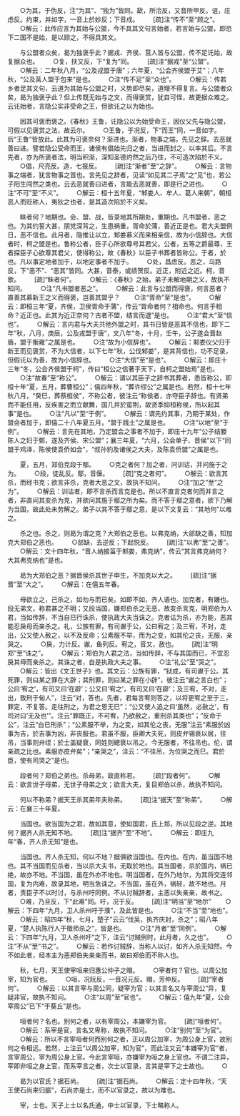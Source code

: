<!-- { "loadSidebar": true } -->
　　○为其，于伪反，注“为其”、“独为”皆同。歃，所洽反，又音所甲反。诅，庄虑反。约束，并如字，一音上於妙反；下音戍。
　　[疏]注“传不”至“顾之”。
　　○解云：此传应言为其始与公盟，今不具其文句言始者，若言始与公盟，即恐下二国不是始，是以顾之，不得具其文。

　　与公盟者众矣，曷为独褒乎此？据戎、齐侯、莒人皆与公盟，传不足讬始，故复据众也。
　　○复，扶又反，下“复为”同。
　　[疏]注“据戎”至“公盟”。
　　○解云：二年秋八月，“公及戎盟于唐”；六年夏，“公会齐侯盟于艾”；八年秋，“公及莒人盟于包来”是也。
　　○注“传不足”至“众也”。
　　○解云：传若乡者足其文句，云道为其始与公盟之时，义势即尽矣，道理不得复言。与公盟者众矣，曷为独褒乎此？但上传既无始与之文，而得褒赏，犹自可怪，故更据众难之。云讬始者，言隐公实非受命之王，但欲讬之以为始也。

　　因其可褒而褒之。《春秋》王鲁，讬隐公以为始受命王，因仪父先与隐公盟，可假以见褒赏之法，故云尔。
　　○王鲁，于况反，下“而王”同，一音如字。后“王鲁”皆放此。此其为可褒奈何？渐进也。渐者，物事之端，先见之辞。去恶就善曰进。譬若隐公受命而王，诸侯有倡始先归之者，当进而封之，以率其后。不言先者，亦为所褒者法，明当积渐，深知圣德灼然之后乃往，不可造次陷於不义。
　　○倡，尺亮反。造，七报反。
　　[疏]注“渐者”至“之辞”。
　　○解云：言物事之端者，犹言物事之首也。言先见之辞者，见读“如见其二子焉”之“见”也，若公子阳生闯然之类也。云去恶就善曰进者，言能去恶就善，即是行之进也。
　　○注“不可”至“不义”。
　　○解云：桓十五年夏，“邾娄人、牟人、葛人来朝”，朝桓恶人而贬称人，夷狄之也者，是其造次陷於不义矣。

　　眛者何？地期也。会、盟、战，皆录地其所期处，重期也。凡书盟者，恶之也。为其约誓大甚，朋党深背之，生患祸重，胥命於蒲，善近正是也。君大夫盟例日，恶不信也。此月者，隐推让以立，邾娄慕义而来相亲信，故为小信辞也。大信者时，柯之盟是也。鲁称公者，臣子心所欲尊号其君父。公者，五等之爵最尊，王者探臣子心欲尊其君父，使得称公，故《春秋》以臣子书葬者皆称公。于者，於也。凡以事定地者加于，以地定事者不加于。
　　○处，昌虑反。恶之，乌路反，下“恶不”、“恶其”皆同。大甚，音泰，或绩贺反。近正，附近之近。柯，音歌。
　　[疏]“眛者何”。
　　○解云：《春秋》之始，弟子未解地期之义，故执不知问。
　　○注“凡书盟者恶之”。
　　○解云：此言与公盟而得褒，何言恶者？直善其慕新王之义而得褒，岂善其盟乎？
　　○注“胥命”至“是也”。
　　○解云：即桓三年“夏，齐侯，卫侯胥命于蒲”，传云“胥命者何？相命也。何言乎相命？近正也。此其为近正奈何？古者不盟，结言而退”是也。
　　○注“君大”至“信也”。
　　○解云：言内君与大夫共他外盟之时，其书日皆是恶其不信也，即下二年“秋，八月，庚辰，公及戎盟于唐”，文八年“冬，十月，壬午，公子遂会晋赵盾，盟于衡雍”之属是也。
　　○注“故为小信辞也”。
　　○解云：邾娄仪父归于新王而见褒赏，不为大信者，以下七年“秋，公伐邾娄”，是其背信也，功不足录，但假讬以为善，故为小信辞也。
　　○注“大信”至“是也”。
　　○解云：即庄十三年“冬，公会齐侯盟于柯”，传曰“桓公之信著乎天下，自柯之盟始焉”是也。
　　○注“故春”至“称公”。
　　○解云：谓以其臣子之辞书其葬者，悉皆称公，即桓十年“夏，五月，葬曹桓公”；僖四年秋，“葬许缪公”之属是也。若然，桓十七年秋八月，“癸巳，葬蔡桓侯”，不称公者，彼注云“称侯者，亦夺臣子辞也。有贤弟而不能任用，反疾害之而立献舞，国几并於蛮荆，故贤季抑桓称侯，所以起其事”是也。
　　○注“凡以”至“于例”。
　　○解云：谓先约其事，乃期于某处，作盟会者加于，即僖二十八年夏五月，“盟于践土”之属是也。
　　○注“以地”至“于例”。
　　○解云：言先在其地，乃定盟会之事者不加于，即庄十九年“公子结媵陈人之妇于鄄，遂及齐侯、宋公盟”；襄三年夏，“六月，公会单子、晋侯”以下“同盟于鸡泽，陈侯使袁侨如会”，“叔孙豹及诸侯之大夫，及陈袁侨盟”之属是也。

　　夏，五月，郑伯克段于鄢。
　　○克之者何？加之者，问训诂，并问施于之为。
　　○段，徒乱反。鄢，音偃。
　　[疏]“克之者何”。
　　○解云：欲言其杀，而经书克；欲言非杀，克者大恶之文，故执不知问。
　　○注“加之”至“之为”。
　　○解云：训诂者，即不言杀而言克是也。所以不直言克者何而并言之者，非直问其变杀为克，并欲问其施于鄢之所为矣。而不答于鄢之意者，欲下乃解为当国，故此处未劳解之。弟子以其不答于鄢之意，是以下文复云：“其地何”以难之。

　　杀之也。杀之，则曷为谓之克？大郑伯之恶也。以弗克纳，大郤缺之善，知加克大郑伯之恶也。
　　○郤缺，去逆反；下起悦反。
　　[疏]注“以弗”至“之善”。
　　○解云：文十四年秋，“晋人纳接菑于邾娄，弗克纳”，传云“其言弗克纳何？大其弗克纳也”是也。

　　曷为大郑伯之恶？据晋侯杀其世子申生，不加克以大之。
　　[疏]注“据晋”至“大之”。
　　○解云：在僖五年春。

　　母欲立之，己杀之，如勿与而已矣。如即不如，齐人语也。加克者，有嫌也。段无弟文，称君甚之不明；又段当国，嫌郑伯杀之无恶，故变杀言克，明郑伯为人君，当如传辞，不当自巳行诛杀，使执政大夫当诛之。克者诂为杀，亦为能，恶其能忍戾母而亲杀之。礼，公族有罪，有司谳于公，公曰宥之；及三宥，不对，走出，公又使人赦之，以不及反命；公素服不举，而为之变，如其伦之丧，无服，亲哭之。
　　○戾，力计反。谳，鱼列反。宥之，音又，赦也。
　　[疏]注“明郑”至“诛之”。
　　○解云：郑伯为人君之法，当如传辞，不与其国而已，不宜忍戾其母而亲杀之。其诛之者，自是执政大夫之事。
　　○注“礼公”至“哭之”。
　　○解云：皆出《文王世子》也。其文云：公族有罪，“狱成，有司谳于公。其死罪，则曰某之罪在大辟；其刑罪，则曰某之罪在小辟”，彼注云“谳之言白也”；公曰‘宥之’，有司又曰‘在辟’；公又曰‘宥之’，有司又曰‘在辟’；及三宥，不对，走出，致刑于甸人”，注云“对，答也。先者，君每言宥则答之，以将更宥之至于三，罪定，不复答。走往刑之，为君之恩无巳”；“公又使人追之曰‘虽然，必赦之’，有司对曰‘无及也’”。注云“罪既正，不可宥，乃欲赦之，重刑杀其类也”；“反命于公”，注云“白已刑杀”；“公素服不举，为之变，如其伦之丧，无服”注云“素服於凶事为吉，於吉事为凶，非丧服也。君虽不服，臣卿大夫死，则皮弁锡衰以居，往吊，当事则弁绖；於士盖疑衰，同姓则緦衰以吊之。今无服者，不往吊也。伦，谓亲疏之比也。素服亦皮弁矣”；“亲哭之”，注云：“不往吊，为位哭之而巳。君於臣，使有司哭之”是也。

　　段者何？郑伯之弟也。杀母弟，故直称君。
　　[疏]“段者何”。
　　○解云：欲言世子母弟，无世子母弟之文；欲言大夫，复目郑伯以杀，故执不知问。

　　何以不称弟？据天王杀其弟年夫称弟。
　　[疏]注“据天”至“称弟”。
　　○解云：在襄三十年夏。

　　当国也。欲当国为之君，故如其意，使如国君，氏上郑，所以见段之逆。其地何？据齐人杀无知不地。
　　[疏]注“据齐”至“不地”。
　　○解云：即庄九年“春，齐人杀无知”是也。

　　当国也。齐人杀无知，何以不地？据俱欲当国也。在内也。在内，虽当国不地也。其不当国而见杀者，当以杀大夫书，无取於地也。其当国者，杀於国内，祸已绝，故亦不地。不当国，虽在外亦不地也。明当国者，在外乃地尔，为其将交连邻国，复为内难，故录其地，明当急诛之。不当国，虽在外，祸轻，故不地也。月者，责臣子不以时讨，与杀州吁同例。不从讨贼辞者，主恶以失亲亲，故书之。
　　○难，乃旦反，下“此难”同。吁，况于反。
　　[疏]注“明当”至“地尔”
　　○解云：下四年“九月，卫人杀州吁于濮”，及此皆是也。
　　○注“不当”至“地也”。
　　○解云：昭四年“秋，七月，楚子”云云“伐吴，执齐庆封，杀之”；昭八年夏，“楚人执陈行人于徵师杀之”，皆是也。
　　○注“月者”至“同例”。
　　○解云：下四年“九月，卫人杀州吁”之下，注云“讨贼例时，此月者，久之也”。
　　○注“不从”至“书之”。
　　○解云：若作讨贼辞，当称人以讨，如齐人杀无知然。今不如此者，经本主为恶郑伯失亲亲而书，故曰郑伯而不称人也。

　　秋，七月，天王使宰咺来归惠公仲子之赗。
　　○宰者何？官也。以周公加宰，知为官也。
　　○咺，况阮反，一音况元反。赗，芳仲反。
　　[疏]“宰者何”。
　　○解云：以其言宰与周公同，疑宰为官；以其言名又与宰周公”异，复疑非官，故执不知问。
　　○注“以周”至“官也”。
　　○解云：僖九年“夏，公会宰周公”已下“于葵丘”是也。

　　咺者何？名也。别何之者，以有宰周公，本嫌宰为官。
　　[疏]“咺者何”。
　　○解云：系宰是官，言名又卑称，故执不知问。
　　○注“别何”至“为官”。
　　○解云：所以不言宰咺者何而别何之者，正以周公加宰，为周公身上官，故别何之令相远。若然，上注云“以周公加宰，知为官”，而此注又云“本嫌宰为官”者，言宰周公，宰为周公身上官。今此言宰咺，亦嫌宰为咺之身上官也。不谓二注异，宰即非咺之身上官，而系宰言之者，次士以官录，言其是宰下之士故也。
　　○

　　曷为以官氏？据石尚。
　　[疏]注“据石尚。
　　○解云：定十四年秋，“天王使石尚来归脤”，石尚亦是士，而不以官录之，故以为难也。

　　宰，士也。天子上士以名氏通，中士以官录，下士略称人。
